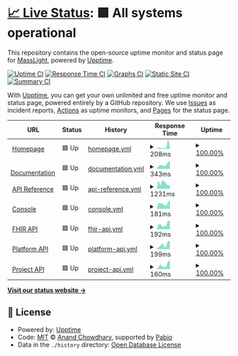 # [📈 Live Status](https://masslight.github.io/upptime): <!--live status--> **🟩 All systems operational**

This repository contains the open-source uptime monitor and status page for [MassLight](https://masslight.github.io/upptime), powered by [Upptime](https://github.com/upptime/upptime).

[![Uptime CI](https://github.com/masslight/upptime/workflows/Uptime%20CI/badge.svg)](https://github.com/masslight/upptime/actions?query=workflow%3A%22Uptime+CI%22)
[![Response Time CI](https://github.com/masslight/upptime/workflows/Response%20Time%20CI/badge.svg)](https://github.com/masslight/upptime/actions?query=workflow%3A%22Response+Time+CI%22)
[![Graphs CI](https://github.com/masslight/upptime/workflows/Graphs%20CI/badge.svg)](https://github.com/masslight/upptime/actions?query=workflow%3A%22Graphs+CI%22)
[![Static Site CI](https://github.com/masslight/upptime/workflows/Static%20Site%20CI/badge.svg)](https://github.com/masslight/upptime/actions?query=workflow%3A%22Static+Site+CI%22)
[![Summary CI](https://github.com/masslight/upptime/workflows/Summary%20CI/badge.svg)](https://github.com/masslight/upptime/actions?query=workflow%3A%22Summary+CI%22)

With [Upptime](https://upptime.js.org), you can get your own unlimited and free uptime monitor and status page, powered entirely by a GitHub repository. We use [Issues](https://github.com/masslight/upptime/issues) as incident reports, [Actions](https://github.com/masslight/upptime/actions) as uptime monitors, and [Pages](https://masslight.github.io/upptime) for the status page.

<!--start: status pages-->
<!-- This summary is generated by Upptime (https://github.com/upptime/upptime) -->
<!-- Do not edit this manually, your changes will be overwritten -->
<!-- prettier-ignore -->
| URL | Status | History | Response Time | Uptime |
| --- | ------ | ------- | ------------- | ------ |
| <img alt="" src="https://icons.duckduckgo.com/ip3/www.zapehr.com.ico" height="13"> [Homepage](https://www.zapehr.com) | 🟩 Up | [homepage.yml](https://github.com/masslight/upptime/commits/HEAD/history/homepage.yml) | <details><summary><img alt="Response time graph" src="./graphs/homepage/response-time-week.png" height="20"> 208ms</summary><br><a href="https://status.zapehr.com/history/homepage"><img alt="Response time 175" src="https://img.shields.io/endpoint?url=https%3A%2F%2Fraw.githubusercontent.com%2Fmasslight%2Fupptime%2FHEAD%2Fapi%2Fhomepage%2Fresponse-time.json"></a><br><a href="https://status.zapehr.com/history/homepage"><img alt="24-hour response time 121" src="https://img.shields.io/endpoint?url=https%3A%2F%2Fraw.githubusercontent.com%2Fmasslight%2Fupptime%2FHEAD%2Fapi%2Fhomepage%2Fresponse-time-day.json"></a><br><a href="https://status.zapehr.com/history/homepage"><img alt="7-day response time 208" src="https://img.shields.io/endpoint?url=https%3A%2F%2Fraw.githubusercontent.com%2Fmasslight%2Fupptime%2FHEAD%2Fapi%2Fhomepage%2Fresponse-time-week.json"></a><br><a href="https://status.zapehr.com/history/homepage"><img alt="30-day response time 144" src="https://img.shields.io/endpoint?url=https%3A%2F%2Fraw.githubusercontent.com%2Fmasslight%2Fupptime%2FHEAD%2Fapi%2Fhomepage%2Fresponse-time-month.json"></a><br><a href="https://status.zapehr.com/history/homepage"><img alt="1-year response time 175" src="https://img.shields.io/endpoint?url=https%3A%2F%2Fraw.githubusercontent.com%2Fmasslight%2Fupptime%2FHEAD%2Fapi%2Fhomepage%2Fresponse-time-year.json"></a></details> | <details><summary><a href="https://status.zapehr.com/history/homepage">100.00%</a></summary><a href="https://status.zapehr.com/history/homepage"><img alt="All-time uptime 100.00%" src="https://img.shields.io/endpoint?url=https%3A%2F%2Fraw.githubusercontent.com%2Fmasslight%2Fupptime%2FHEAD%2Fapi%2Fhomepage%2Fuptime.json"></a><br><a href="https://status.zapehr.com/history/homepage"><img alt="24-hour uptime 100.00%" src="https://img.shields.io/endpoint?url=https%3A%2F%2Fraw.githubusercontent.com%2Fmasslight%2Fupptime%2FHEAD%2Fapi%2Fhomepage%2Fuptime-day.json"></a><br><a href="https://status.zapehr.com/history/homepage"><img alt="7-day uptime 100.00%" src="https://img.shields.io/endpoint?url=https%3A%2F%2Fraw.githubusercontent.com%2Fmasslight%2Fupptime%2FHEAD%2Fapi%2Fhomepage%2Fuptime-week.json"></a><br><a href="https://status.zapehr.com/history/homepage"><img alt="30-day uptime 100.00%" src="https://img.shields.io/endpoint?url=https%3A%2F%2Fraw.githubusercontent.com%2Fmasslight%2Fupptime%2FHEAD%2Fapi%2Fhomepage%2Fuptime-month.json"></a><br><a href="https://status.zapehr.com/history/homepage"><img alt="1-year uptime 100.00%" src="https://img.shields.io/endpoint?url=https%3A%2F%2Fraw.githubusercontent.com%2Fmasslight%2Fupptime%2FHEAD%2Fapi%2Fhomepage%2Fuptime-year.json"></a></details>
| <img alt="" src="https://icons.duckduckgo.com/ip3/docs.zapehr.com.ico" height="13"> [Documentation](https://docs.zapehr.com) | 🟩 Up | [documentation.yml](https://github.com/masslight/upptime/commits/HEAD/history/documentation.yml) | <details><summary><img alt="Response time graph" src="./graphs/documentation/response-time-week.png" height="20"> 343ms</summary><br><a href="https://status.zapehr.com/history/documentation"><img alt="Response time 356" src="https://img.shields.io/endpoint?url=https%3A%2F%2Fraw.githubusercontent.com%2Fmasslight%2Fupptime%2FHEAD%2Fapi%2Fdocumentation%2Fresponse-time.json"></a><br><a href="https://status.zapehr.com/history/documentation"><img alt="24-hour response time 605" src="https://img.shields.io/endpoint?url=https%3A%2F%2Fraw.githubusercontent.com%2Fmasslight%2Fupptime%2FHEAD%2Fapi%2Fdocumentation%2Fresponse-time-day.json"></a><br><a href="https://status.zapehr.com/history/documentation"><img alt="7-day response time 343" src="https://img.shields.io/endpoint?url=https%3A%2F%2Fraw.githubusercontent.com%2Fmasslight%2Fupptime%2FHEAD%2Fapi%2Fdocumentation%2Fresponse-time-week.json"></a><br><a href="https://status.zapehr.com/history/documentation"><img alt="30-day response time 354" src="https://img.shields.io/endpoint?url=https%3A%2F%2Fraw.githubusercontent.com%2Fmasslight%2Fupptime%2FHEAD%2Fapi%2Fdocumentation%2Fresponse-time-month.json"></a><br><a href="https://status.zapehr.com/history/documentation"><img alt="1-year response time 356" src="https://img.shields.io/endpoint?url=https%3A%2F%2Fraw.githubusercontent.com%2Fmasslight%2Fupptime%2FHEAD%2Fapi%2Fdocumentation%2Fresponse-time-year.json"></a></details> | <details><summary><a href="https://status.zapehr.com/history/documentation">100.00%</a></summary><a href="https://status.zapehr.com/history/documentation"><img alt="All-time uptime 100.00%" src="https://img.shields.io/endpoint?url=https%3A%2F%2Fraw.githubusercontent.com%2Fmasslight%2Fupptime%2FHEAD%2Fapi%2Fdocumentation%2Fuptime.json"></a><br><a href="https://status.zapehr.com/history/documentation"><img alt="24-hour uptime 100.00%" src="https://img.shields.io/endpoint?url=https%3A%2F%2Fraw.githubusercontent.com%2Fmasslight%2Fupptime%2FHEAD%2Fapi%2Fdocumentation%2Fuptime-day.json"></a><br><a href="https://status.zapehr.com/history/documentation"><img alt="7-day uptime 100.00%" src="https://img.shields.io/endpoint?url=https%3A%2F%2Fraw.githubusercontent.com%2Fmasslight%2Fupptime%2FHEAD%2Fapi%2Fdocumentation%2Fuptime-week.json"></a><br><a href="https://status.zapehr.com/history/documentation"><img alt="30-day uptime 100.00%" src="https://img.shields.io/endpoint?url=https%3A%2F%2Fraw.githubusercontent.com%2Fmasslight%2Fupptime%2FHEAD%2Fapi%2Fdocumentation%2Fuptime-month.json"></a><br><a href="https://status.zapehr.com/history/documentation"><img alt="1-year uptime 100.00%" src="https://img.shields.io/endpoint?url=https%3A%2F%2Fraw.githubusercontent.com%2Fmasslight%2Fupptime%2FHEAD%2Fapi%2Fdocumentation%2Fuptime-year.json"></a></details>
| <img alt="" src="https://icons.duckduckgo.com/ip3/api-reference.zapehr.com.ico" height="13"> [API Reference](https://api-reference.zapehr.com) | 🟩 Up | [api-reference.yml](https://github.com/masslight/upptime/commits/HEAD/history/api-reference.yml) | <details><summary><img alt="Response time graph" src="./graphs/api-reference/response-time-week.png" height="20"> 1231ms</summary><br><a href="https://status.zapehr.com/history/api-reference"><img alt="Response time 1383" src="https://img.shields.io/endpoint?url=https%3A%2F%2Fraw.githubusercontent.com%2Fmasslight%2Fupptime%2FHEAD%2Fapi%2Fapi-reference%2Fresponse-time.json"></a><br><a href="https://status.zapehr.com/history/api-reference"><img alt="24-hour response time 758" src="https://img.shields.io/endpoint?url=https%3A%2F%2Fraw.githubusercontent.com%2Fmasslight%2Fupptime%2FHEAD%2Fapi%2Fapi-reference%2Fresponse-time-day.json"></a><br><a href="https://status.zapehr.com/history/api-reference"><img alt="7-day response time 1231" src="https://img.shields.io/endpoint?url=https%3A%2F%2Fraw.githubusercontent.com%2Fmasslight%2Fupptime%2FHEAD%2Fapi%2Fapi-reference%2Fresponse-time-week.json"></a><br><a href="https://status.zapehr.com/history/api-reference"><img alt="30-day response time 1155" src="https://img.shields.io/endpoint?url=https%3A%2F%2Fraw.githubusercontent.com%2Fmasslight%2Fupptime%2FHEAD%2Fapi%2Fapi-reference%2Fresponse-time-month.json"></a><br><a href="https://status.zapehr.com/history/api-reference"><img alt="1-year response time 1383" src="https://img.shields.io/endpoint?url=https%3A%2F%2Fraw.githubusercontent.com%2Fmasslight%2Fupptime%2FHEAD%2Fapi%2Fapi-reference%2Fresponse-time-year.json"></a></details> | <details><summary><a href="https://status.zapehr.com/history/api-reference">100.00%</a></summary><a href="https://status.zapehr.com/history/api-reference"><img alt="All-time uptime 99.93%" src="https://img.shields.io/endpoint?url=https%3A%2F%2Fraw.githubusercontent.com%2Fmasslight%2Fupptime%2FHEAD%2Fapi%2Fapi-reference%2Fuptime.json"></a><br><a href="https://status.zapehr.com/history/api-reference"><img alt="24-hour uptime 100.00%" src="https://img.shields.io/endpoint?url=https%3A%2F%2Fraw.githubusercontent.com%2Fmasslight%2Fupptime%2FHEAD%2Fapi%2Fapi-reference%2Fuptime-day.json"></a><br><a href="https://status.zapehr.com/history/api-reference"><img alt="7-day uptime 100.00%" src="https://img.shields.io/endpoint?url=https%3A%2F%2Fraw.githubusercontent.com%2Fmasslight%2Fupptime%2FHEAD%2Fapi%2Fapi-reference%2Fuptime-week.json"></a><br><a href="https://status.zapehr.com/history/api-reference"><img alt="30-day uptime 99.91%" src="https://img.shields.io/endpoint?url=https%3A%2F%2Fraw.githubusercontent.com%2Fmasslight%2Fupptime%2FHEAD%2Fapi%2Fapi-reference%2Fuptime-month.json"></a><br><a href="https://status.zapehr.com/history/api-reference"><img alt="1-year uptime 99.93%" src="https://img.shields.io/endpoint?url=https%3A%2F%2Fraw.githubusercontent.com%2Fmasslight%2Fupptime%2FHEAD%2Fapi%2Fapi-reference%2Fuptime-year.json"></a></details>
| <img alt="" src="https://icons.duckduckgo.com/ip3/console.zapehr.com.ico" height="13"> [Console](https://console.zapehr.com) | 🟩 Up | [console.yml](https://github.com/masslight/upptime/commits/HEAD/history/console.yml) | <details><summary><img alt="Response time graph" src="./graphs/console/response-time-week.png" height="20"> 181ms</summary><br><a href="https://status.zapehr.com/history/console"><img alt="Response time 260" src="https://img.shields.io/endpoint?url=https%3A%2F%2Fraw.githubusercontent.com%2Fmasslight%2Fupptime%2FHEAD%2Fapi%2Fconsole%2Fresponse-time.json"></a><br><a href="https://status.zapehr.com/history/console"><img alt="24-hour response time 281" src="https://img.shields.io/endpoint?url=https%3A%2F%2Fraw.githubusercontent.com%2Fmasslight%2Fupptime%2FHEAD%2Fapi%2Fconsole%2Fresponse-time-day.json"></a><br><a href="https://status.zapehr.com/history/console"><img alt="7-day response time 181" src="https://img.shields.io/endpoint?url=https%3A%2F%2Fraw.githubusercontent.com%2Fmasslight%2Fupptime%2FHEAD%2Fapi%2Fconsole%2Fresponse-time-week.json"></a><br><a href="https://status.zapehr.com/history/console"><img alt="30-day response time 207" src="https://img.shields.io/endpoint?url=https%3A%2F%2Fraw.githubusercontent.com%2Fmasslight%2Fupptime%2FHEAD%2Fapi%2Fconsole%2Fresponse-time-month.json"></a><br><a href="https://status.zapehr.com/history/console"><img alt="1-year response time 260" src="https://img.shields.io/endpoint?url=https%3A%2F%2Fraw.githubusercontent.com%2Fmasslight%2Fupptime%2FHEAD%2Fapi%2Fconsole%2Fresponse-time-year.json"></a></details> | <details><summary><a href="https://status.zapehr.com/history/console">100.00%</a></summary><a href="https://status.zapehr.com/history/console"><img alt="All-time uptime 100.00%" src="https://img.shields.io/endpoint?url=https%3A%2F%2Fraw.githubusercontent.com%2Fmasslight%2Fupptime%2FHEAD%2Fapi%2Fconsole%2Fuptime.json"></a><br><a href="https://status.zapehr.com/history/console"><img alt="24-hour uptime 100.00%" src="https://img.shields.io/endpoint?url=https%3A%2F%2Fraw.githubusercontent.com%2Fmasslight%2Fupptime%2FHEAD%2Fapi%2Fconsole%2Fuptime-day.json"></a><br><a href="https://status.zapehr.com/history/console"><img alt="7-day uptime 100.00%" src="https://img.shields.io/endpoint?url=https%3A%2F%2Fraw.githubusercontent.com%2Fmasslight%2Fupptime%2FHEAD%2Fapi%2Fconsole%2Fuptime-week.json"></a><br><a href="https://status.zapehr.com/history/console"><img alt="30-day uptime 100.00%" src="https://img.shields.io/endpoint?url=https%3A%2F%2Fraw.githubusercontent.com%2Fmasslight%2Fupptime%2FHEAD%2Fapi%2Fconsole%2Fuptime-month.json"></a><br><a href="https://status.zapehr.com/history/console"><img alt="1-year uptime 100.00%" src="https://img.shields.io/endpoint?url=https%3A%2F%2Fraw.githubusercontent.com%2Fmasslight%2Fupptime%2FHEAD%2Fapi%2Fconsole%2Fuptime-year.json"></a></details>
| <img alt="" src="https://zapehr-public-files.s3.amazonaws.com/favicon.png" height="13"> [FHIR API](https://fhir-api.zapehr.com/version) | 🟩 Up | [fhir-api.yml](https://github.com/masslight/upptime/commits/HEAD/history/fhir-api.yml) | <details><summary><img alt="Response time graph" src="./graphs/fhir-api/response-time-week.png" height="20"> 192ms</summary><br><a href="https://status.zapehr.com/history/fhir-api"><img alt="Response time 208" src="https://img.shields.io/endpoint?url=https%3A%2F%2Fraw.githubusercontent.com%2Fmasslight%2Fupptime%2FHEAD%2Fapi%2Ffhir-api%2Fresponse-time.json"></a><br><a href="https://status.zapehr.com/history/fhir-api"><img alt="24-hour response time 307" src="https://img.shields.io/endpoint?url=https%3A%2F%2Fraw.githubusercontent.com%2Fmasslight%2Fupptime%2FHEAD%2Fapi%2Ffhir-api%2Fresponse-time-day.json"></a><br><a href="https://status.zapehr.com/history/fhir-api"><img alt="7-day response time 192" src="https://img.shields.io/endpoint?url=https%3A%2F%2Fraw.githubusercontent.com%2Fmasslight%2Fupptime%2FHEAD%2Fapi%2Ffhir-api%2Fresponse-time-week.json"></a><br><a href="https://status.zapehr.com/history/fhir-api"><img alt="30-day response time 205" src="https://img.shields.io/endpoint?url=https%3A%2F%2Fraw.githubusercontent.com%2Fmasslight%2Fupptime%2FHEAD%2Fapi%2Ffhir-api%2Fresponse-time-month.json"></a><br><a href="https://status.zapehr.com/history/fhir-api"><img alt="1-year response time 208" src="https://img.shields.io/endpoint?url=https%3A%2F%2Fraw.githubusercontent.com%2Fmasslight%2Fupptime%2FHEAD%2Fapi%2Ffhir-api%2Fresponse-time-year.json"></a></details> | <details><summary><a href="https://status.zapehr.com/history/fhir-api">100.00%</a></summary><a href="https://status.zapehr.com/history/fhir-api"><img alt="All-time uptime 100.00%" src="https://img.shields.io/endpoint?url=https%3A%2F%2Fraw.githubusercontent.com%2Fmasslight%2Fupptime%2FHEAD%2Fapi%2Ffhir-api%2Fuptime.json"></a><br><a href="https://status.zapehr.com/history/fhir-api"><img alt="24-hour uptime 100.00%" src="https://img.shields.io/endpoint?url=https%3A%2F%2Fraw.githubusercontent.com%2Fmasslight%2Fupptime%2FHEAD%2Fapi%2Ffhir-api%2Fuptime-day.json"></a><br><a href="https://status.zapehr.com/history/fhir-api"><img alt="7-day uptime 100.00%" src="https://img.shields.io/endpoint?url=https%3A%2F%2Fraw.githubusercontent.com%2Fmasslight%2Fupptime%2FHEAD%2Fapi%2Ffhir-api%2Fuptime-week.json"></a><br><a href="https://status.zapehr.com/history/fhir-api"><img alt="30-day uptime 100.00%" src="https://img.shields.io/endpoint?url=https%3A%2F%2Fraw.githubusercontent.com%2Fmasslight%2Fupptime%2FHEAD%2Fapi%2Ffhir-api%2Fuptime-month.json"></a><br><a href="https://status.zapehr.com/history/fhir-api"><img alt="1-year uptime 100.00%" src="https://img.shields.io/endpoint?url=https%3A%2F%2Fraw.githubusercontent.com%2Fmasslight%2Fupptime%2FHEAD%2Fapi%2Ffhir-api%2Fuptime-year.json"></a></details>
| <img alt="" src="https://zapehr-public-files.s3.amazonaws.com/favicon.png" height="13"> [Platform API](https://platform-api.zapehr.com/v1/version) | 🟩 Up | [platform-api.yml](https://github.com/masslight/upptime/commits/HEAD/history/platform-api.yml) | <details><summary><img alt="Response time graph" src="./graphs/platform-api/response-time-week.png" height="20"> 199ms</summary><br><a href="https://status.zapehr.com/history/platform-api"><img alt="Response time 211" src="https://img.shields.io/endpoint?url=https%3A%2F%2Fraw.githubusercontent.com%2Fmasslight%2Fupptime%2FHEAD%2Fapi%2Fplatform-api%2Fresponse-time.json"></a><br><a href="https://status.zapehr.com/history/platform-api"><img alt="24-hour response time 330" src="https://img.shields.io/endpoint?url=https%3A%2F%2Fraw.githubusercontent.com%2Fmasslight%2Fupptime%2FHEAD%2Fapi%2Fplatform-api%2Fresponse-time-day.json"></a><br><a href="https://status.zapehr.com/history/platform-api"><img alt="7-day response time 199" src="https://img.shields.io/endpoint?url=https%3A%2F%2Fraw.githubusercontent.com%2Fmasslight%2Fupptime%2FHEAD%2Fapi%2Fplatform-api%2Fresponse-time-week.json"></a><br><a href="https://status.zapehr.com/history/platform-api"><img alt="30-day response time 203" src="https://img.shields.io/endpoint?url=https%3A%2F%2Fraw.githubusercontent.com%2Fmasslight%2Fupptime%2FHEAD%2Fapi%2Fplatform-api%2Fresponse-time-month.json"></a><br><a href="https://status.zapehr.com/history/platform-api"><img alt="1-year response time 211" src="https://img.shields.io/endpoint?url=https%3A%2F%2Fraw.githubusercontent.com%2Fmasslight%2Fupptime%2FHEAD%2Fapi%2Fplatform-api%2Fresponse-time-year.json"></a></details> | <details><summary><a href="https://status.zapehr.com/history/platform-api">100.00%</a></summary><a href="https://status.zapehr.com/history/platform-api"><img alt="All-time uptime 100.00%" src="https://img.shields.io/endpoint?url=https%3A%2F%2Fraw.githubusercontent.com%2Fmasslight%2Fupptime%2FHEAD%2Fapi%2Fplatform-api%2Fuptime.json"></a><br><a href="https://status.zapehr.com/history/platform-api"><img alt="24-hour uptime 100.00%" src="https://img.shields.io/endpoint?url=https%3A%2F%2Fraw.githubusercontent.com%2Fmasslight%2Fupptime%2FHEAD%2Fapi%2Fplatform-api%2Fuptime-day.json"></a><br><a href="https://status.zapehr.com/history/platform-api"><img alt="7-day uptime 100.00%" src="https://img.shields.io/endpoint?url=https%3A%2F%2Fraw.githubusercontent.com%2Fmasslight%2Fupptime%2FHEAD%2Fapi%2Fplatform-api%2Fuptime-week.json"></a><br><a href="https://status.zapehr.com/history/platform-api"><img alt="30-day uptime 100.00%" src="https://img.shields.io/endpoint?url=https%3A%2F%2Fraw.githubusercontent.com%2Fmasslight%2Fupptime%2FHEAD%2Fapi%2Fplatform-api%2Fuptime-month.json"></a><br><a href="https://status.zapehr.com/history/platform-api"><img alt="1-year uptime 100.00%" src="https://img.shields.io/endpoint?url=https%3A%2F%2Fraw.githubusercontent.com%2Fmasslight%2Fupptime%2FHEAD%2Fapi%2Fplatform-api%2Fuptime-year.json"></a></details>
| <img alt="" src="https://zapehr-public-files.s3.amazonaws.com/favicon.png" height="13"> [Project API](https://project-api.zapehr.com/v1/version) | 🟩 Up | [project-api.yml](https://github.com/masslight/upptime/commits/HEAD/history/project-api.yml) | <details><summary><img alt="Response time graph" src="./graphs/project-api/response-time-week.png" height="20"> 160ms</summary><br><a href="https://status.zapehr.com/history/project-api"><img alt="Response time 224" src="https://img.shields.io/endpoint?url=https%3A%2F%2Fraw.githubusercontent.com%2Fmasslight%2Fupptime%2FHEAD%2Fapi%2Fproject-api%2Fresponse-time.json"></a><br><a href="https://status.zapehr.com/history/project-api"><img alt="24-hour response time 327" src="https://img.shields.io/endpoint?url=https%3A%2F%2Fraw.githubusercontent.com%2Fmasslight%2Fupptime%2FHEAD%2Fapi%2Fproject-api%2Fresponse-time-day.json"></a><br><a href="https://status.zapehr.com/history/project-api"><img alt="7-day response time 160" src="https://img.shields.io/endpoint?url=https%3A%2F%2Fraw.githubusercontent.com%2Fmasslight%2Fupptime%2FHEAD%2Fapi%2Fproject-api%2Fresponse-time-week.json"></a><br><a href="https://status.zapehr.com/history/project-api"><img alt="30-day response time 197" src="https://img.shields.io/endpoint?url=https%3A%2F%2Fraw.githubusercontent.com%2Fmasslight%2Fupptime%2FHEAD%2Fapi%2Fproject-api%2Fresponse-time-month.json"></a><br><a href="https://status.zapehr.com/history/project-api"><img alt="1-year response time 224" src="https://img.shields.io/endpoint?url=https%3A%2F%2Fraw.githubusercontent.com%2Fmasslight%2Fupptime%2FHEAD%2Fapi%2Fproject-api%2Fresponse-time-year.json"></a></details> | <details><summary><a href="https://status.zapehr.com/history/project-api">100.00%</a></summary><a href="https://status.zapehr.com/history/project-api"><img alt="All-time uptime 100.00%" src="https://img.shields.io/endpoint?url=https%3A%2F%2Fraw.githubusercontent.com%2Fmasslight%2Fupptime%2FHEAD%2Fapi%2Fproject-api%2Fuptime.json"></a><br><a href="https://status.zapehr.com/history/project-api"><img alt="24-hour uptime 100.00%" src="https://img.shields.io/endpoint?url=https%3A%2F%2Fraw.githubusercontent.com%2Fmasslight%2Fupptime%2FHEAD%2Fapi%2Fproject-api%2Fuptime-day.json"></a><br><a href="https://status.zapehr.com/history/project-api"><img alt="7-day uptime 100.00%" src="https://img.shields.io/endpoint?url=https%3A%2F%2Fraw.githubusercontent.com%2Fmasslight%2Fupptime%2FHEAD%2Fapi%2Fproject-api%2Fuptime-week.json"></a><br><a href="https://status.zapehr.com/history/project-api"><img alt="30-day uptime 100.00%" src="https://img.shields.io/endpoint?url=https%3A%2F%2Fraw.githubusercontent.com%2Fmasslight%2Fupptime%2FHEAD%2Fapi%2Fproject-api%2Fuptime-month.json"></a><br><a href="https://status.zapehr.com/history/project-api"><img alt="1-year uptime 100.00%" src="https://img.shields.io/endpoint?url=https%3A%2F%2Fraw.githubusercontent.com%2Fmasslight%2Fupptime%2FHEAD%2Fapi%2Fproject-api%2Fuptime-year.json"></a></details>

<!--end: status pages-->

[**Visit our status website →**](https://masslight.github.io/upptime)

## 📄 License

- Powered by: [Upptime](https://github.com/upptime/upptime)
- Code: [MIT](./LICENSE) © [Anand Chowdhary](https://anandchowdhary.com), supported by [Pabio](https://pabio.com)
- Data in the `./history` directory: [Open Database License](https://opendatacommons.org/licenses/odbl/1-0/)
